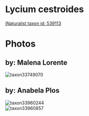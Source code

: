
Lycium cestroides
=================
  
[iNaturalist taxon id: 539113](https://www.inaturalist.org/taxa/539113)
# Photos

## by: Malena Lorente
  
![taxon33749070](https://inaturalist-open-data.s3.amazonaws.com/photos/37036048/medium.jpeg)
## by: Anabela Plos
  
![taxon33960244](https://inaturalist-open-data.s3.amazonaws.com/photos/37257805/medium.jpeg)  
![taxon33960857](https://inaturalist-open-data.s3.amazonaws.com/photos/37258421/medium.jpeg)